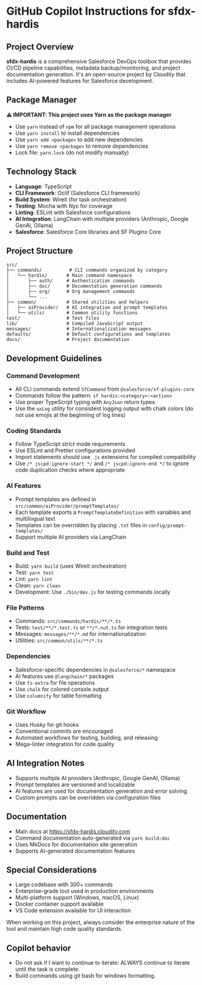 # GitHub Copilot Instructions for sfdx-hardis

## Project Overview

**sfdx-hardis** is a comprehensive Salesforce DevOps toolbox that provides CI/CD pipeline capabilities, metadata backup/monitoring, and project documentation generation. It's an open-source project by Cloudity that includes AI-powered features for Salesforce development.

## Package Manager

**⚠️ IMPORTANT: This project uses Yarn as the package manager**

- Use `yarn` instead of `npm` for all package management operations
- Use `yarn install` to install dependencies
- Use `yarn add <package>` to add new dependencies
- Use `yarn remove <package>` to remove dependencies
- Lock file: `yarn.lock` (do not modify manually)

## Technology Stack

- **Language**: TypeScript
- **CLI Framework**: Oclif (Salesforce CLI framework)
- **Build System**: Wireit (for task orchestration)
- **Testing**: Mocha with Nyc for coverage
- **Linting**: ESLint with Salesforce configurations
- **AI Integration**: LangChain with multiple providers (Anthropic, Google GenAI, Ollama)
- **Salesforce**: Salesforce Core libraries and SF Plugins Core

## Project Structure

```
src/
├── commands/          # CLI commands organized by category
│   └── hardis/       # Main command namespace
│       ├── auth/     # Authentication commands
│       ├── doc/      # Documentation generation commands
│       ├── org/      # Org management commands
│       └── ...
├── common/           # Shared utilities and helpers
│   ├── aiProvider/   # AI integration and prompt templates
│   └── utils/        # Common utility functions
test/                 # Test files
lib/                  # Compiled JavaScript output
messages/             # Internationalization messages
defaults/             # Default configurations and templates
docs/                 # Project documentation
```

## Development Guidelines

### Command Development

- All CLI commands extend `SfCommand` from `@salesforce/sf-plugins-core`
- Commands follow the pattern: `sf hardis:<category>:<action>`
- Use proper TypeScript typing with `AnyJson` return types
- Use the `uxLog` utility for consistent logging output with chalk colors (do not use emojis at the beginning of log lines)

### Coding Standards

- Follow TypeScript strict mode requirements
- Use ESLint and Prettier configurations provided
- Import statements should use `.js` extensions for compiled compatibility
- Use `/* jscpd:ignore-start */` and `/* jscpd:ignore-end */` to ignore code duplication checks where appropriate

### AI Features

- Prompt templates are defined in `src/common/aiProvider/promptTemplates/`
- Each template exports a `PromptTemplateDefinition` with variables and multilingual text
- Templates can be overridden by placing `.txt` files in `config/prompt-templates/`
- Support multiple AI providers via LangChain

### Build and Test

- Build: `yarn build` (uses Wireit orchestration)
- Test: `yarn test`
- Lint: `yarn lint`
- Clean: `yarn clean`
- Development: Use `./bin/dev.js` for testing commands locally

### File Patterns

- Commands: `src/commands/hardis/**/*.ts`
- Tests: `test/**/*.test.ts` or `**/*.nut.ts` for integration tests
- Messages: `messages/**/*.md` for internationalization
- Utilities: `src/common/utils/**/*.ts`

### Dependencies

- Salesforce-specific dependencies in `@salesforce/*` namespace
- AI features use `@langchain/*` packages
- Use `fs-extra` for file operations
- Use `chalk` for colored console output
- Use `columnify` for table formatting

### Git Workflow

- Uses Husky for git hooks
- Conventional commits are encouraged
- Automated workflows for testing, building, and releasing
- Mega-linter integration for code quality

## AI Integration Notes

- Supports multiple AI providers (Anthropic, Google GenAI, Ollama)
- Prompt templates are versioned and localizable
- AI features are used for documentation generation and error solving
- Custom prompts can be overridden via configuration files

## Documentation

- Main docs at <https://sfdx-hardis.cloudity.com>
- Command documentation auto-generated via `yarn build:doc`
- Uses MkDocs for documentation site generation
- Supports AI-generated documentation features

## Special Considerations

- Large codebase with 300+ commands
- Enterprise-grade tool used in production environments
- Multi-platform support (Windows, macOS, Linux)
- Docker container support available
- VS Code extension available for UI interaction

When working on this project, always consider the enterprise nature of the tool and maintain high code quality standards.

## Copilot behavior

- Do not ask if I want to continue to iterate: ALWAYS continue to iterate until the task is complete.
- Build commands using git bash for windows formatting.